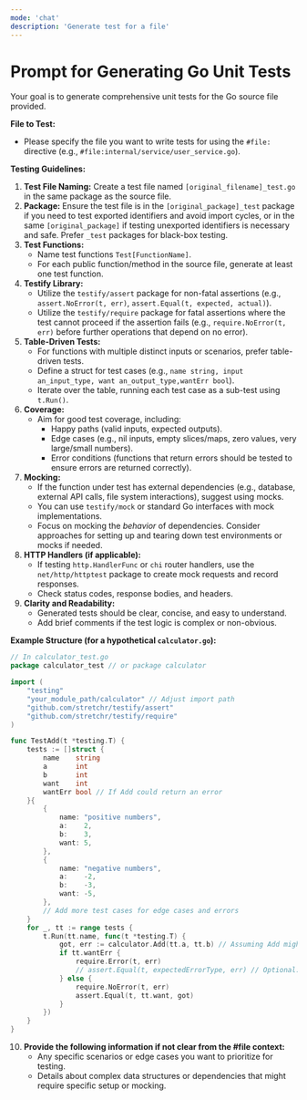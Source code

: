 ```yaml
---
mode: 'chat'
description: 'Generate test for a file'
---
```


# Prompt for Generating Go Unit Tests

Your goal is to generate comprehensive unit tests for the Go source file provided.

**File to Test:**
- Please specify the file you want to write tests for using the `#file:` directive (e.g., `#file:internal/service/user_service.go`).

**Testing Guidelines:**

1.  **Test File Naming:** Create a test file named `[original_filename]_test.go` in the same package as the source file.
2.  **Package:** Ensure the test file is in the `[original_package]_test` package if you need to test exported identifiers and avoid import cycles, or in the same `[original_package]` if testing unexported identifiers is necessary and safe. Prefer `_test` packages for black-box testing.
3.  **Test Functions:**
    *   Name test functions `Test[FunctionName]`.
    *   For each public function/method in the source file, generate at least one test function.
4.  **Testify Library:**
    *   Utilize the `testify/assert` package for non-fatal assertions (e.g., `assert.NoError(t, err)`, `assert.Equal(t, expected, actual)`).
    *   Utilize the `testify/require` package for fatal assertions where the test cannot proceed if the assertion fails (e.g., `require.NoError(t, err)` before further operations that depend on no error).
5.  **Table-Driven Tests:**
    *   For functions with multiple distinct inputs or scenarios, prefer table-driven tests.
    *   Define a struct for test cases (e.g., `name string, input an_input_type, want an_output_type,wantErr bool`).
    *   Iterate over the table, running each test case as a sub-test using `t.Run()`.
6.  **Coverage:**
    *   Aim for good test coverage, including:
        *   Happy paths (valid inputs, expected outputs).
        *   Edge cases (e.g., nil inputs, empty slices/maps, zero values, very large/small numbers).
        *   Error conditions (functions that return errors should be tested to ensure errors are returned correctly).
7.  **Mocking:**
    *   If the function under test has external dependencies (e.g., database, external API calls, file system interactions), suggest using mocks.
    *   You can use `testify/mock` or standard Go interfaces with mock implementations.
    *   Focus on mocking the *behavior* of dependencies. Consider approaches for setting up and tearing down test environments or mocks if needed.
8.  **HTTP Handlers (if applicable):**
    *   If testing `http.HandlerFunc` or `chi` router handlers, use the `net/http/httptest` package to create mock requests and record responses.
    *   Check status codes, response bodies, and headers.
9.  **Clarity and Readability:**
    *   Generated tests should be clear, concise, and easy to understand.
    *   Add brief comments if the test logic is complex or non-obvious.

**Example Structure (for a hypothetical `calculator.go`):**

```go
// In calculator_test.go
package calculator_test // or package calculator

import (
	"testing"
	"your_module_path/calculator" // Adjust import path
	"github.com/stretchr/testify/assert"
	"github.com/stretchr/testify/require"
)

func TestAdd(t *testing.T) {
	tests := []struct {
		name    string
		a       int
		b       int
		want    int
		wantErr bool // If Add could return an error
	}{
		{
			name: "positive numbers",
			a:    2,
			b:    3,
			want: 5,
		},
		{
			name: "negative numbers",
			a:    -2,
			b:    -3,
			want: -5,
		},
		// Add more test cases for edge cases and errors
	}
	for _, tt := range tests {
		t.Run(tt.name, func(t *testing.T) {
			got, err := calculator.Add(tt.a, tt.b) // Assuming Add might return an error
			if tt.wantErr {
				require.Error(t, err)
				// assert.Equal(t, expectedErrorType, err) // Optional: check error type/message
			} else {
				require.NoError(t, err)
				assert.Equal(t, tt.want, got)
			}
		})
	}
}
```

10. **Provide the following information if not clear from the #file context:**
    * Any specific scenarios or edge cases you want to prioritize for testing.
    * Details about complex data structures or dependencies that might require specific setup or mocking.